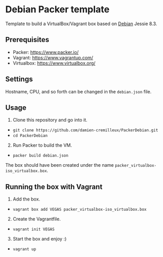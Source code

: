 # Debian Packer template
Template to build a VirtualBox/Vagrant box based on [Debian](https://www.debian.org/) Jessie 8.3.

## Prerequisites
- Packer: https://www.packer.io/
- Vagrant: https://www.vagrantup.com/
- Virtualbox: https://www.virtualbox.org/

## Settings
Hostname, CPU, and so forth can be changed in the `debian.json` file.

## Usage
1. Clone this repository and go into it.
  - ```git clone https://github.com/damien-cremilleux/PackerDebian.git```
  - ```cd PackerDebian```
2. Run Packer to build the VM.
  - ```packer build debian.json```

The box should have been created under the name ```packer_virtualbox-iso_virtualbox.box```.

## Running the box with Vagrant
1. Add the box.
  - ```vagrant box add VEGAS packer_virtualbox-iso_virtualbox.box```
2. Create the Vagrantfile.
  - ```vagrant init VEGAS```
3. Start the box and enjoy :)
  - ```vagrant up```